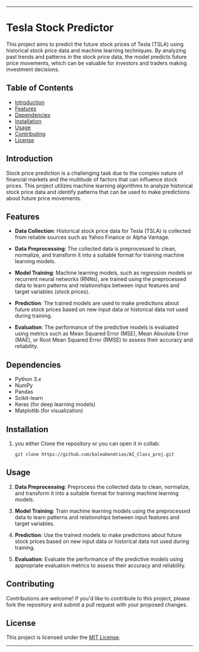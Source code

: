 
---

# Tesla Stock Predictor

This project aims to predict the future stock prices of Tesla (TSLA) using historical stock price data and machine learning techniques. By analyzing past trends and patterns in the stock price data, the model predicts future price movements, which can be valuable for investors and traders making investment decisions.

## Table of Contents

- [Introduction](#introduction)
- [Features](#features)
- [Dependencies](#dependencies)
- [Installation](#installation)
- [Usage](#usage)
- [Contributing](#contributing)
- [License](#license)

## Introduction

Stock price prediction is a challenging task due to the complex nature of financial markets and the multitude of factors that can influence stock prices. This project utilizes machine learning algorithms to analyze historical stock price data and identify patterns that can be used to make predictions about future price movements.

## Features

- **Data Collection**: Historical stock price data for Tesla (TSLA) is collected from reliable sources such as Yahoo Finance or Alpha Vantage.
  
- **Data Preprocessing**: The collected data is preprocessed to clean, normalize, and transform it into a suitable format for training machine learning models.
  
- **Model Training**: Machine learning models, such as regression models or recurrent neural networks (RNNs), are trained using the preprocessed data to learn patterns and relationships between input features and target variables (stock prices).
  
- **Prediction**: The trained models are used to make predictions about future stock prices based on new input data or historical data not used during training.
  
- **Evaluation**: The performance of the predictive models is evaluated using metrics such as Mean Squared Error (MSE), Mean Absolute Error (MAE), or Root Mean Squared Error (RMSE) to assess their accuracy and reliability.

## Dependencies

- Python 3.x
- NumPy
- Pandas
- Scikit-learn
- Keras (for deep learning models)
- Matplotlib (for visualization)

## Installation

1. you either Clone the repository or you can open it in collab:

    ```
    git clone https://github.com/kaleabendrias/AI_Class_proj.git
    ```


## Usage


2. **Data Preprocessing**: Preprocess the collected data to clean, normalize, and transform it into a suitable format for training machine learning models.

3. **Model Training**: Train machine learning models using the preprocessed data to learn patterns and relationships between input features and target variables.

4. **Prediction**: Use the trained models to make predictions about future stock prices based on new input data or historical data not used during training.

5. **Evaluation**: Evaluate the performance of the predictive models using appropriate evaluation metrics to assess their accuracy and reliability.

## Contributing

Contributions are welcome! If you'd like to contribute to this project, please fork the repository and submit a pull request with your proposed changes.

## License

This project is licensed under the [MIT License](LICENSE).

---
